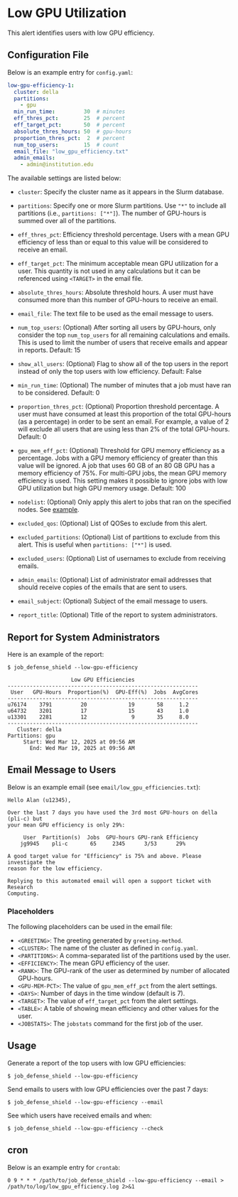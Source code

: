 # Low GPU Utilization

This alert identifies users with low GPU efficiency.

## Configuration File

Below is an example entry for `config.yaml`:

```yaml
low-gpu-efficiency-1:
  cluster: della
  partitions:
    - gpu
  min_run_time:         30  # minutes
  eff_thres_pct:        25  # percent
  eff_target_pct:       50  # percent
  absolute_thres_hours: 50  # gpu-hours
  proportion_thres_pct:  2  # percent
  num_top_users:        15  # count
  email_file: "low_gpu_efficiency.txt"
  admin_emails:
    - admin@institution.edu
```

The available settings are listed below:

- `cluster`: Specify the cluster name as it appears in the Slurm database.

- `partitions`: Specify one or more Slurm partitions. Use `"*"` to include all partitions (i.e., `partitions: ["*"]`). The number of GPU-hours is summed over all of the partitions.

- `eff_thres_pct`: Efficiency threshold percentage. Users with a mean GPU efficiency of less than or equal to this value will be considered to receive an email.

- `eff_target_pct`: The minimum acceptable mean GPU utilization for a user. This quantity is not used in any calculations but it can be referenced using `<TARGET>` in the email file.

- `absolute_thres_hours`: Absolute threshold hours. A user must have consumed more than this number of GPU-hours to receive an email.

- `email_file`: The text file to be used as the email message to users.

- `num_top_users`: (Optional) After sorting all users by GPU-hours, only consider the top `num_top_users` for all remaining calculations and emails. This is used to limit the number of users that receive emails and appear in reports. Default: 15

- `show_all_users`: (Optional) Flag to show all of the top users in the report instead of only the top users with low efficiency. Default: False

- `min_run_time`: (Optional) The number of minutes that a job must have ran to be considered. Default: 0

- `proportion_thres_pct`: (Optional) Proportion threshold percentage. A user must have consumed at least this proportion of the total GPU-hours (as a percentage) in order to be sent an email. For example, a value of 2 will exclude all users that are using less than 2% of the total GPU-hours. Default: 0

- `gpu_mem_eff_pct`: (Optional) Threshold for GPU memory efficiency as a percentage. Jobs with a GPU memory efficiency of greater than this value will be ignored. A job that uses 60 GB of an 80 GB GPU has a memory efficiency of 75%. For multi-GPU jobs, the mean GPU memory efficiency is used. This setting makes it possible to ignore jobs with low GPU utilization but high GPU memory usage. Default: 100

- `nodelist`: (Optional) Only apply this alert to jobs that ran on the specified nodes. See [example](../nodelist.md).

- `excluded_qos`: (Optional) List of QOSes to exclude from this alert.

- `excluded_partitions`: (Optional) List of partitions to exclude from this alert. This is useful when `partitions: ["*"]` is used.

- `excluded_users`: (Optional) List of usernames to exclude from receiving emails.

- `admin_emails`: (Optional) List of administrator email addresses that should receive copies of the emails that are sent to users.

- `email_subject`: (Optional) Subject of the email message to users.

- `report_title`: (Optional) Title of the report to system administrators.

## Report for System Administrators

Here is an example of the report:

```
$ job_defense_shield --low-gpu-efficiency

                    Low GPU Efficiencies                                      
------------------------------------------------------------
 User   GPU-Hours  Proportion(%)  GPU-Eff(%)  Jobs  AvgCores
------------------------------------------------------------
u76174    3791         20             19       58     1.2  
u64732    3201         17             15       43     1.0 
u13301    2281         12              9       35     8.0
------------------------------------------------------------
   Cluster: della
Partitions: gpu
     Start: Wed Mar 12, 2025 at 09:56 AM
       End: Wed Mar 19, 2025 at 09:56 AM
```

## Email Message to Users

Below is an example email (see `email/low_gpu_efficiencies.txt`):

```
Hello Alan (u12345),

Over the last 7 days you have used the 3rd most GPU-hours on della (pli-c) but
your mean GPU efficiency is only 29%:

     User  Partition(s)  Jobs  GPU-hours GPU-rank Efficiency
    jg9945    pli-c       65     2345      3/53      29%    

A good target value for "Efficiency" is 75% and above. Please investigate the
reason for the low efficiency.

Replying to this automated email will open a support ticket with Research
Computing.
```

### Placeholders

The following placeholders can be used in the email file:

- `<GREETING>`: The greeting generated by `greeting-method`.
- `<CLUSTER>`: The name of the cluster as defined in `config.yaml`.
- `<PARTITIONS>`: A comma-separated list of the partitions used by the user.
- `<EFFICIENCY>`: The mean GPU efficiency of the user.
- `<RANK>`: The GPU-rank of the user as determined by number of allocated GPU-hours.
- `<GPU-MEM-PCT>`: The value of `gpu_mem_eff_pct` from the alert settings.
- `<DAYS>`: Number of days in the time window (default is 7).
- `<TARGET>`: The value of `eff_target_pct` from the alert settings.
- `<TABLE>`: A table of showing mean efficiency and other values for the user.
- `<JOBSTATS>`: The `jobstats` command for the first job of the user.

## Usage

Generate a report of the top users with low GPU efficiencies:

```
$ job_defense_shield --low-gpu-efficiency
```

Send emails to users with low GPU efficiencies over the past 7 days:

```
$ job_defense_shield --low-gpu-efficiency --email
```

See which users have received emails and when:

```
$ job_defense_shield --low-gpu-efficiency --check
```

## cron

Below is an example entry for `crontab`:

```
0 9 * * * /path/to/job_defense_shield --low-gpu-efficiency --email > /path/to/log/low_gpu_efficiency.log 2>&1
```
